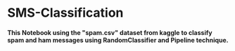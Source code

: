 # SMS-Classification
#### This Notebook using the "spam.csv" dataset from kaggle to classify spam and ham messages using RandomClassifier and Pipeline technique.

